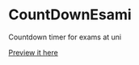 # CountDownEsami
Countdown timer for exams at uni 

[Preview it here](https://frephs.github.io/CountDownEsami/)
